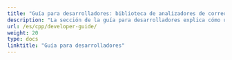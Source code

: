 ```yaml
---
title: "Guía para desarrolladores: biblioteca de analizadores de correo electrónico de C++"
description: "La sección de la guía para desarrolladores explica cómo usar la biblioteca analizadora de correo electrónico de C++ para trabajar con mensajes Mime, elementos de Outlook y el cliente Exchange EWS."
url: /es/cpp/developer-guide/
weight: 20
type: docs
linktitle: "Guía para desarrolladores"
---
```



